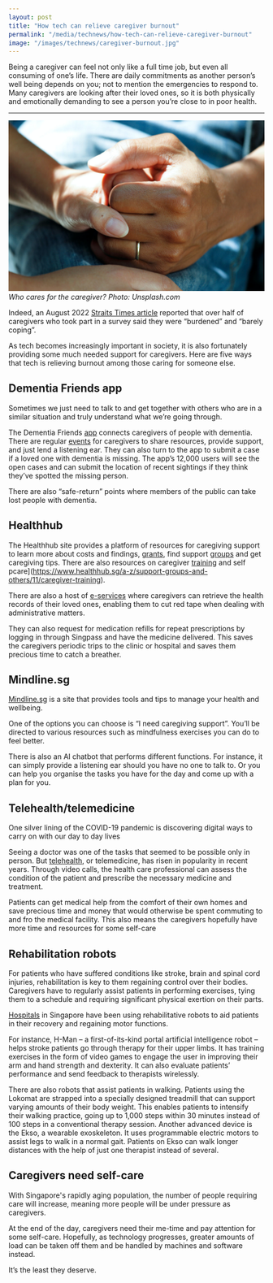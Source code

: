 ```yaml
---
layout: post
title: "How tech can relieve caregiver burnout"
permalink: "/media/technews/how-tech-can-relieve-caregiver-burnout"
image: "/images/technews/caregiver-burnout.jpg"
---
```


Being a caregiver can feel not only like a full time job, but even all consuming of one’s life. There are daily commitments as another person’s well being depends on you; not to mention the emergencies to respond to. Many caregivers are looking after their loved ones, so it is both physically and emotionally demanding to see a person you’re close to in poor health. 

---

![Care giving!](/images/technews/caregiver-burnout.jpg)
*Who cares for the caregiver? Photo: Unsplash.com*

Indeed, an August 2022 [Straits Times article](https://www.straitstimes.com/singapore/community/more-support-for-caregivers-after-major-study-finds-help-boosts-their-quality-of-life) reported that over half of caregivers who took part in a survey said they were “burdened” and “barely coping”. 

As tech becomes increasingly important in society, it is also fortunately providing some much needed support for caregivers. Here are five ways that tech is relieving burnout among those caring for someone else.

## Dementia Friends app
Sometimes we just need to talk to and get together with others who are in a similar situation and truly understand what we’re going through. 

The Dementia Friends [app](https://dementiafriendly.sg/) connects caregivers of people with dementia. There are regular [events](https://dementiafriendly.sg/Event) for caregivers to share resources, provide support, and just lend a listening ear. They can also turn to the app to submit a case if a loved one with dementia is missing. The app’s 12,000 users will see the open cases and can submit the location of recent sightings if they think they’ve spotted the missing person. 

There are also “safe-return” points where members of the public can take lost people with dementia. 

## Healthhub
The Healthhub site provides a platform of resources for caregiving support to learn more about costs and findings, [grants](https://www.healthhub.sg/a-z/costs-and-financing/22/caregivers-training-grant-ctg), find support [groups](https://www.healthhub.sg/a-z/support-groups-and-others/3/caregiver_support_groups) and get caregiving tips. There are also resources on caregiver [training](https://www.healthhub.sg/a-z/support-groups-and-others/11/caregiver-training) and self pcare](https://www.healthhub.sg/a-z/support-groups-and-others/11/caregiver-training). 

There are also a host of [e-services](https://www.healthhub.sg/HealtheServices) where caregivers can retrieve the health records of their loved ones, enabling them to cut red tape when dealing with administrative matters. 

They can also request for medication refills for repeat prescriptions by logging in through Singpass and have the medicine delivered. This saves the caregivers periodic trips to the clinic or hospital and saves them precious time to catch a breather. 

## Mindline.sg
[Mindline.sg](https://mindline.sg/caregivingsupport) is a site that provides tools and tips to manage your health and wellbeing. 

One of the options you can choose is “I need caregiving support”. You’ll be directed to various resources such as mindfulness exercises you can do to feel better.

There is also an AI chatbot that performs different functions. For instance, it can simply provide a listening ear should you have no one to talk to. Or you can help you organise the tasks you have for the day and come up with a plan for you. 

## Telehealth/telemedicine
One silver lining of the COVID-19 pandemic is discovering digital ways to carry on with our day to day lives

Seeing a doctor was one of the tasks that seemed to be possible only in person. But [telehealth](https://thehomeground.asia/destinations/singapore/the-impact-of-technology-on-caregiving-in-singapore/), or telemedicine, has risen in popularity in recent years. Through video calls, the health care professional can assess the condition of the patient and prescribe the necessary medicine and treatment. 

Patients can get medical help from the comfort of their own homes and save precious time and money that would otherwise be spent commuting to and fro the medical facility. This also means the caregivers hopefully have more time and resources for some self-care

## Rehabilitation robots
For patients who have suffered conditions like stroke, brain and spinal cord injuries, rehabilitation is key to them regaining control over their bodies. Caregivers have to regularly assist patients in performing exercises, tying them to a schedule and requiring significant physical exertion on their parts.

[Hospitals](https://www.ttsh.com.sg/About-TTSH/TTSH-News/Pages/Tan-Tock-Seng-Hospital-to-Bring-Innovative-Robotic-Rehabilitation-Closer-to-Patients.aspx) in Singapore have been using rehabilitative robots to aid patients in their recovery and regaining motor functions. 

For instance, H-Man – a first-of-its-kind portal artificial intelligence robot – helps stroke patients go through therapy for their upper limbs. It has training exercises in the form of video games to engage the user in improving their arm and hand strength and dexterity. It can also evaluate patients’ performance and send feedback to therapists wirelessly. 

There are also robots that assist patients in walking. Patients using the Lokomat are strapped into a specially designed treadmill that can support varying amounts of their body weight. This enables patients to intensify their walking practice, going up to 1,000 steps within 30 minutes instead of 100 steps in a conventional therapy session. Another advanced device is the Ekso, a wearable exoskeleton. It uses programmable electric motors to assist legs to walk in a normal gait. Patients on Ekso can walk longer distances with the help of just one therapist instead of several.  

## Caregivers need self-care
With Singapore's rapidly aging population, the number of people requiring care will increase, meaning more people will be under pressure as caregivers. 

At the end of the day, caregivers need their me-time and pay attention for some self-care. Hopefully, as technology progresses, greater amounts of load can be taken off them and be handled by machines and software instead.

It’s the least they deserve. 

